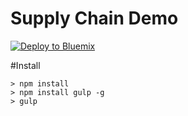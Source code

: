 # Supply Chain Demo

[![Deploy to Bluemix](https://bluemix.net/deploy/button.png)](https://bluemix.net/deploy?repository=https://github.com/blockbustersteam/blocktrace-web.git)

#Install

	> npm install
	> npm install gulp -g
	> gulp
